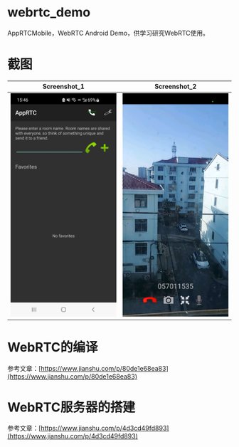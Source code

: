 # webrtc_demo
AppRTCMobile，WebRTC Android Demo，供学习研究WebRTC使用。

# 截图
|Screenshot_1|Screenshot_2|
|---|---|
|![screenshot_1](https://github.com/kongpf8848/webrtc_demo/blob/master/screenshot/Screenshot_1.jpg)|![screenshot_2](https://github.com/kongpf8848/webrtc_demo/blob/master/screenshot/Screenshot_2.jpg)|

# WebRTC的编译
参考文章：[https://www.jianshu.com/p/80de1e68ea83](https://www.jianshu.com/p/80de1e68ea83)
# WebRTC服务器的搭建
参考文章：[https://www.jianshu.com/p/4d3cd49fd893](https://www.jianshu.com/p/4d3cd49fd893)
